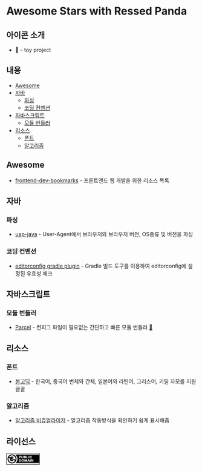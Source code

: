 Awesome Stars with Ressed Panda
=============

## 아이콘 소개
 - :rocket: - toy project

## 내용
 - [Awesome](#Awesome)
 - [자바](#자바)
   - [파싱](#파싱)
   - [코딩 컨벤션](#코딩-컨벤션)
 - [자바스크립트](#자바스크립트)
   - [모듈 번들러](#모듈-번들러)
 - [리소스](#리소스)
   - [폰트](#폰트)
   - [알고리즘](#알고리즘)

## Awesome
 - [frontend-dev-bookmarks](https://github.com/dypsilon/frontend-dev-bookmarks) - 프론트엔드 웹 개발을 위한 리소스 목록
 
## 자바
### 파싱
 - [uap-java](https://github.com/ua-parser/uap-java) - User-Agent에서 브라우저와 브라우저 버전, OS종류 및 버전을 파싱
### 코딩 컨벤션
 - [editorconfig gradle plugin](https://github.com/ec4j/editorconfig-gradle-plugin#basic-usage) - Gradle 빌드 도구를 이용하여 editorconfig에 설정된 유효성 체크

## 자바스크립트
### 모듈 번들러
 - [Parcel](https://github.com/parcel-bundler/parcel) - 컨피그 파일이 필요없는 간단하고 빠른 모듈 번들러 [:rocket:](https://github.com/ressedpanda/simple-modern-webapp)
 
## 리소스
### 폰트
 - [본고딕](https://github.com/adobe-fonts/source-han-sans) - 한국어, 중국어 번체와 간체, 일본어와 라틴어, 그리스어, 키릴 자모를 지원 글꼴
### 알고리즘
 - [알고리즘 비쥬얼라이저](https://github.com/algorithm-visualizer/algorithm-visualizer) - 알고리즘 작동방식을 확인하기 쉽게 표시해줌

## 라이선스
![CC0](./media/cc0.png)
